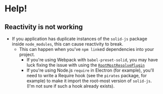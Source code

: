# Help!

## Reactivity is not working

- If you application has duplicate instances of the `solid-js` package inside `node_modules`, this can cause reactivity to break.
  - This can happen when you've `npm link`ed dependencies into your project.
    - If you're using Webpack with `babel-preset-solid`, you may have luck fixing the issue with using the  [`RootMostResolvePlugin`](https://github.com/webpack/webpack/issues/985#issuecomment-260230782)
    - If you're using Node.js `require` in Electron (for example), you'll need to write a Require hook (see the `pirates` package, for example) to make it import the root-most version of `solid-js`. (I'm not sure if such a hook already exists).
